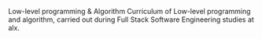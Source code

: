Low-level programming & Algorithm
Curriculum of Low-level programming and algorithm, carried out during Full Stack Software Engineering studies at
alx.
